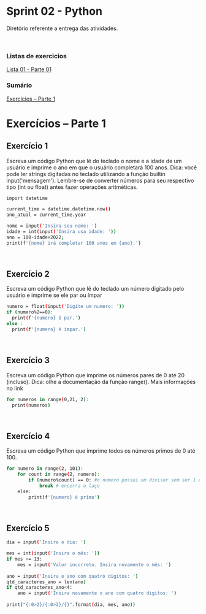 <h1>Sprint 02 - Python</h1>
<p>Diretório referente a entrega das atividades.</p></br>
<h3>Listas de exercicios</h3>
<a href="lista-de-exercicios\lista-01-01\Lista_01-Parte_01.ipynb">Lista 01 - Parte 01</a></br>

<h3>Sumário</h3>
<a href=#parte1>Exercícios – Parte 1<a>

<div id="parte1"></div>

# Exercícios – Parte 1

## Exercício 1
Escreva um código Python que lê do teclado o nome e a idade de um usuário e imprime o ano em que o
usuário completará 100 anos.
Dica: você pode ler strings digitadas no teclado utilizando a função builtin input('mensagem'). Lembre-se de converter números para seu respectivo tipo (int ou float) antes fazer operações aritméticas.

```sh
import datetime

current_time = datetime.datetime.now()
ano_atual = current_time.year

nome = input('Insira seu nome: ')
idade = int(input('Insira usa idade: '))
ano = 100-idade+2022;
print(f'{nome} irá completar 100 anos em {ano}.')
```
</br>

## Exercício 2
Escreva um código Python que lê do teclado um número digitado pelo usuário e imprime se ele par ou ímpar

```sh
numero = float(input('Digite um numero: '))
if (numero%2==0):
  print(f'{numero} é par.')
else :
  print(f'{numero} é impar.')
```

<br>

## Exercício 3
Escreva um código Python que imprime os números pares de 0 até 20 (incluso).
Dica: olhe a documentação da função range(). Mais informações no link

```sh
for numeros in range(0,21, 2):
  print(numeros)
```

<br>

## Exercício 4
Escreva um código Python que imprime todos os números primos de 0 até 100.

```sh
for numero in range(2, 101):
    for count in range(2, numero):
        if (numero%count) == 0: #o numero possui um divisor sem ser 1 e ele mesmo.
            break # encerra o laço
    else:
        print(f'{numero} é primo')
```

<br>

## Exercício 5

```sh
dia = input('Insira o dia: ')

mes = int(input('Insira o mês: '))
if mes >= 13:
    mes = input('Valor incorreto. Insira novamente o mês: ')
    
ano = input('Insira o ano com quatro digitos: ')
qtd_caracteres_ano = len(ano)
if qtd_caracteres_ano<4:
    ano = input('Insira novamente o ano com quatro digitos: ')
    
print("{:0>2}/{:0>2}/{}".format(dia, mes, ano))
```
